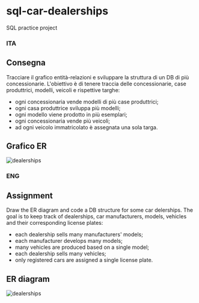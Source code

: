 # sql-car-dealerships
SQL practice project
### ITA
## Consegna
Tracciare il grafico entità-relazioni e sviluppare la struttura di un DB di più concessionarie.
L'obiettivo è di tenere traccia delle concessionarie, case produttrici, modelli, veicoli e rispettive targhe:
- ogni concessionaria vende modelli di più case produttrici;
- ogni casa produttrice sviluppa più modelli;
- ogni modello viene prodotto in più esemplari;
- ogni concessionaria vende più veicoli;
- ad ogni veicolo immatricolato è assegnata una sola targa.
## Grafico ER
![dealerships](https://github.com/user-attachments/assets/823415eb-8fca-4948-827f-a96057034094)
### ENG
## Assignment
Draw the ER diagram and code a DB structure for some car delerships.
The goal is to keep track of dealerships, car manufacturers, models, vehicles and their corresponding license plates:
- each dealership sells many manufacturers' models;
- each manufacturer develops many models;
- many vehicles are produced based on a single model;
- each dealership sells many vehicles;
- only registered cars are assigned a single license plate.
## ER diagram 
![dealerships](https://github.com/user-attachments/assets/20f314b1-e09a-4f0d-920e-83fc2d55e96b)



